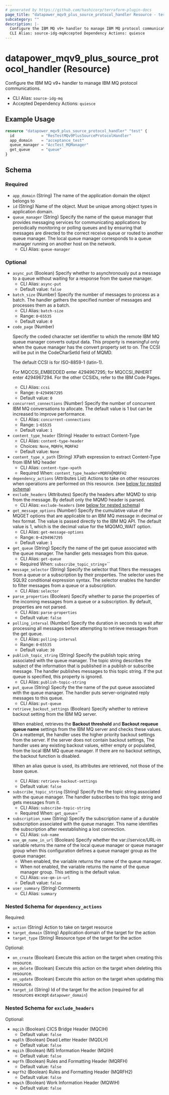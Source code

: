 ```yaml
---
# generated by https://github.com/hashicorp/terraform-plugin-docs
page_title: "datapower_mqv9_plus_source_protocol_handler Resource - terraform-provider-datapower"
subcategory: ""
description: |-
  Configure the IBM MQ v9+ handler to manage IBM MQ protocol communications.
  CLI Alias: source-idg-mqAccepted Dependency Actions: quiesce
---
```


# datapower_mqv9_plus_source_protocol_handler (Resource)

Configure the IBM MQ v9+ handler to manage IBM MQ protocol communications.
  - CLI Alias: `source-idg-mq`
  - Accepted Dependency Actions: `quiesce`

## Example Usage

```terraform
resource "datapower_mqv9_plus_source_protocol_handler" "test" {
  id            = "ResTestMQv9PlusSourceProtocolHandler"
  app_domain    = "acceptance_test"
  queue_manager = "AccTest_MQManager"
  get_queue     = "queue"
}
```

<!-- schema generated by tfplugindocs -->
## Schema

### Required

- `app_domain` (String) The name of the application domain the object belongs to
- `id` (String) Name of the object. Must be unique among object types in application domain.
- `queue_manager` (String) Specify the name of the queue manager that provides messaging services for communicating applications by periodically monitoring or polling queues and by ensuring that messages are directed to the correct receive queue or routed to another queue manager. The local queue manager corresponds to a queue manager running on another host on the network.
  - CLI Alias: `queue-manager`

### Optional

- `async_put` (Boolean) Specify whether to asynchronously put a message to a queue without waiting for a response from the queue manager.
  - CLI Alias: `async-put`
  - Default value: `false`
- `batch_size` (Number) Specify the number of messages to process as a batch. The handler gathers the specified number of messages and processes them as a batch.
  - CLI Alias: `batch-size`
  - Range: `0`-`65535`
  - Default value: `0`
- `code_page` (Number) <p>Specify the coded character set identifier to which the remote IBM MQ queue manager converts output data. This property is meaningful only when the queue manager has the convert property set to on. The CCSI will be put in the CodeCharSetId field of MQMD.</p><p>The default CCSI is for ISO-8859-1 (latin-1).</p><p>For MQCCSI_EMBEDDED enter 4294967295; for MQCCSI_INHERIT enter 4294967294. For the other CCSIDs, refer to the IBM Code Pages.</p>
  - CLI Alias: `ccsi`
  - Range: `0`-`4294967295`
  - Default value: `0`
- `concurrent_connections` (Number) Specify the number of concurrent IBM MQ conversations to allocate. The default value is 1 but can be increased to improve performance.
  - CLI Alias: `concurrent-connections`
  - Range: `1`-`65535`
  - Default value: `1`
- `content_type_header` (String) Header to extract Content-Type
  - CLI Alias: `content-type-header`
  - Choices: `None`, `MQRFH`, `MQRFH2`
  - Default value: `None`
- `content_type_x_path` (String) XPath expression to extract Content-Type from IBM MQ header
  - CLI Alias: `content-type-xpath`
  - Required When: `content_type_header`=`MQRFH`|`MQRFH2`
- `dependency_actions` (Attributes List) Actions to take on other resources when operations are performed on this resource. (see [below for nested schema](#nestedatt--dependency_actions))
- `exclude_headers` (Attributes) Specify the headers after MQMD to strip from the message. By default only the MQMD header is parsed.
  - CLI Alias: `exclude-headers` (see [below for nested schema](#nestedatt--exclude_headers))
- `get_message_options` (Number) Specify the cumulative value of the MQGET options that are applicable to an IBM MQ message in decimal or hex format. The value is passed directly to the IBM MQ API. The default value is 1, which is the decimal value for the MQGMO_WAIT option.
  - CLI Alias: `get-message-options`
  - Range: `0`-`4294967295`
  - Default value: `1`
- `get_queue` (String) Specify the name of the get queue associated with the queue manager. The handler gets messages from this queue.
  - CLI Alias: `get-queue`
  - Required When: `subscribe_topic_string`=``
- `message_selector` (String) Specify the selector that filters the messages from a queue or a subscription by their properties. The selector uses the SQL92 conditional expression syntax. The selector enables the handler to filter messages from a queue or a subscription.
  - CLI Alias: `selector`
- `parse_properties` (Boolean) Specify whether to parse the properties of the incoming messages from a queue or a subscription. By default, properties are not parsed.
  - CLI Alias: `parse-properties`
  - Default value: `false`
- `polling_interval` (Number) Specify the duration in seconds to wait after processing all messages before attempting to retrieve messages from the get queue.
  - CLI Alias: `polling-interval`
  - Range: `0`-`65535`
  - Default value: `30`
- `publish_topic_string` (String) Specify the publish topic string associated with the queue manager. The topic string describes the subject of the information that is published in a publish or subscribe message. The handler publishes messages to this topic string. If the put queue is specified, this property is ignored.
  - CLI Alias: `publish-topic-string`
- `put_queue` (String) Specify the the name of the put queue associated with the queue manager. The handler puts server-originated reply messages to this queue.
  - CLI Alias: `put-queue`
- `retrieve_backout_settings` (Boolean) Specify whether to retrieve backout setting from the IBM MQ server. <p>When enabled, retrieves the <b>Backout threshold</b> and <b>Backout requeue queue name</b> settings from the IBM MQ server and checks these values. On a reattempt, the handler uses the higher priority backout settings from the server. If the server does not contain backout settings, The handler uses any existing backout values, either empty or populated, from the local IBM MQ queue manager. If there are no backout settings, the backout function is disabled.</p><p>When an alias queue is used, its attributes are retrieved, not those of the base queue.</p>
  - CLI Alias: `retrieve-backout-settings`
  - Default value: `false`
- `subscribe_topic_string` (String) Specify the the topic string associated with the queue manager. The handler subscribes to this topic string and gets messages from it.
  - CLI Alias: `subscribe-topic-string`
  - Required When: `get_queue`=``
- `subscription_name` (String) Specify the subscription name of a durable subscription associated with the queue manager. This name identifies the subscription after reestablishing a lost connection.
  - CLI Alias: `sub-name`
- `use_qm_name_in_url` (Boolean) Specify whether the var://service/URL-in variable returns the name of the local queue manager or queue manager group when this configuration defines a queue manager group as the queue manager. <ul><li>When enabled, the variable returns the name of the queue manager.</li><li>When not enabled, the variable returns the name of the queue manager group. This setting is the default value.</li></ul>
  - CLI Alias: `use-qm-in-url`
  - Default value: `false`
- `user_summary` (String) Comments
  - CLI Alias: `summary`

<a id="nestedatt--dependency_actions"></a>
### Nested Schema for `dependency_actions`

Required:

- `action` (String) Action to take on target resource
- `target_domain` (String) Application domain of the target for the action
- `target_type` (String) Resource type of the target for the action

Optional:

- `on_create` (Boolean) Execute this action on the target when creating this resource.
- `on_delete` (Boolean) Execute this action on the target when deleting this resource.
- `on_update` (Boolean) Execute this action on the target when updating this resource.
- `target_id` (String) Id of the target for the action (required for all resources except `datapower_domain`)


<a id="nestedatt--exclude_headers"></a>
### Nested Schema for `exclude_headers`

Optional:

- `mqcih` (Boolean) CICS Bridge Header (MQCIH)
  - Default value: `false`
- `mqdlh` (Boolean) Dead Letter Header (MQDLH)
  - Default value: `false`
- `mqiih` (Boolean) IMS Information Header (MQIIH)
  - Default value: `false`
- `mqrfh` (Boolean) Rules and Formatting Header (MQRFH)
  - Default value: `false`
- `mqrfh2` (Boolean) Rules and Formatting Header (MQRFH2)
  - Default value: `false`
- `mqwih` (Boolean) Work Information Header (MQWIH)
  - Default value: `false`
